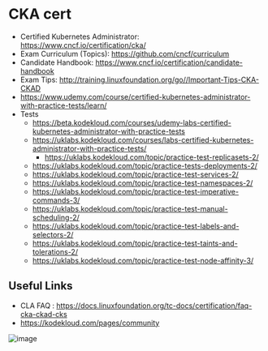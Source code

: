 # CKA cert
- Certified Kubernetes Administrator: https://www.cncf.io/certification/cka/
- Exam Curriculum (Topics): https://github.com/cncf/curriculum
- Candidate Handbook: https://www.cncf.io/certification/candidate-handbook
- Exam Tips: http://training.linuxfoundation.org/go//Important-Tips-CKA-CKAD
- https://www.udemy.com/course/certified-kubernetes-administrator-with-practice-tests/learn/
- Tests
  - https://beta.kodekloud.com/courses/udemy-labs-certified-kubernetes-administrator-with-practice-tests
  - https://uklabs.kodekloud.com/courses/labs-certified-kubernetes-administrator-with-practice-tests/
    - https://uklabs.kodekloud.com/topic/practice-test-replicasets-2/
  - https://uklabs.kodekloud.com/topic/practice-tests-deployments-2/
  - https://uklabs.kodekloud.com/topic/practice-test-services-2/
  - https://uklabs.kodekloud.com/topic/practice-test-namespaces-2/
  - https://uklabs.kodekloud.com/topic/practice-test-imperative-commands-3/
  - https://uklabs.kodekloud.com/topic/practice-test-manual-scheduling-2/
  - https://uklabs.kodekloud.com/topic/practice-test-labels-and-selectors-2/
  - https://uklabs.kodekloud.com/topic/practice-test-taints-and-tolerations-2/
  - https://uklabs.kodekloud.com/topic/practice-test-node-affinity-3/

## Useful Links
- CLA FAQ : https://docs.linuxfoundation.org/tc-docs/certification/faq-cka-ckad-cks
- https://kodekloud.com/pages/community

![image](https://github.com/trohit/ik/assets/466385/880a52f5-d8cc-4e09-862a-5fd4538c6d5a)
